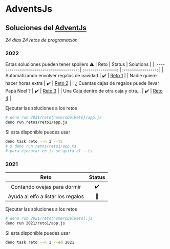 # AdventsJs

## Soluciones del [AdventJs](https://adventjs.dev/)

_24 días_ _24 retos de programación_

### 2022

Estas soluciones pueden tener spoilers :warning:
|                   Reto                               |          Status    |   Solutions                                                                    |
| :---------------------------------------:            | :----------------: | :----------------:                                                             |
| Automatizando envolver regalos de navidad            | :heavy_check_mark: | [Reto 1](https://github.com/Atticus64/adventjs/blob/main/retos/reto1/app.js)   |
|      Nadie quiere hacer horas extra                  | :heavy_check_mark: | [Reto 2](https://github.com/Atticus64/adventjs/blob/main/retos/reto2/app.js)   |
| ¿ Cuantas cajas de regalos puede llevar Papá Noel ?  | :heavy_check_mark: | [Reto 3](https://github.com/Atticus64/adventjs/blob/main/retos/reto3/app.js)   |
| Una Caja dentro de otra caja y otra...               | :heavy_check_mark: | [Reto 4](https://github.com/Atticus64/adventjs/blob/main/retos/reto4/app.js) |

Ejecutar las soluciones a los retos

```bash
# deno run 2021/reto{numeroDelReto}/app.js
deno run retos/reto1/app.js
```

Si esta disponible puedes usar

```bash
deno task reto --n 1 --ts
# $ deno run retos/reto1/app.ts
# para ejecutar en js se quita el --ts
```

### 2021

|                Reto                |       Status       |
| :--------------------------------: | :----------------: |
|    Contando ovejas para dormir     | :heavy_check_mark: |
| Ayuda al elfo a listar los regalos |     :pushpin:      |

Ejecutar las soluciones a los retos

```bash
# deno run 2021/reto{numeroDelReto}.js
deno run 2021/reto1/app.js
```

Si esta disponible puedes usar

```bash
deno task reto --n 1 --ed 2021
```
